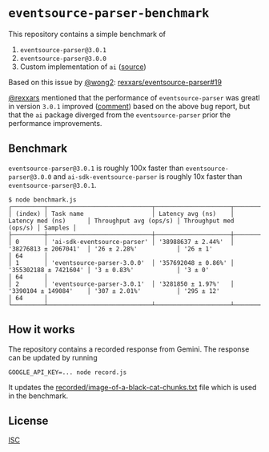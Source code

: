 # `eventsource-parser-benchmark`

This repository contains a simple benchmark of

1. `eventsource-parser@3.0.1`
2. `eventsource-parser@3.0.0`
3. Custom implementation of `ai` ([source](https://github.com/vercel/ai/blob/487a1c06f48b0c82fee376c0b1cdfc9de29f13b4/packages/provider-utils/src/event-source-parser-stream.ts))

Based on this issue by [@wong2](https://github.com/wong2): [rexxars/eventsource-parser#19](https://github.com/rexxars/eventsource-parser/issues/19)

[@rexxars](https://github.com/rexxars) mentioned that the performance of `eventsource-parser` was greatl in version `3.0.1` improved ([comment](https://github.com/vercel/ai/issues/5325#issuecomment-2756747066)) based on the above bug report, but that the `ai` package diverged from the `eventsource-parser` prior the performance improvements.

## Benchmark

`eventsource-parser@3.0.1` is roughly 100x faster than `eventsource-parser@3.0.0` and `ai-sdk-eventsource-parser` is roughly 10x faster than `eventsource-parser@3.0.1`.

```
$ node benchmark.js
┌─────────┬─────────────────────────────┬─────────────────────┬───────────────────────┬────────────────────────┬────────────────────────┬─────────┐
│ (index) │ Task name                   │ Latency avg (ns)    │ Latency med (ns)      │ Throughput avg (ops/s) │ Throughput med (ops/s) │ Samples │
├─────────┼─────────────────────────────┼─────────────────────┼───────────────────────┼────────────────────────┼────────────────────────┼─────────┤
│ 0       │ 'ai-sdk-eventsource-parser' │ '38988637 ± 2.44%'  │ '38276813 ± 2067041'  │ '26 ± 2.28%'           │ '26 ± 1'               │ 64      │
│ 1       │ 'eventsource-parser-3.0.0'  │ '357692048 ± 0.86%' │ '355302188 ± 7421604' │ '3 ± 0.83%'            │ '3 ± 0'                │ 64      │
│ 2       │ 'eventsource-parser-3.0.1'  │ '3281850 ± 1.97%'   │ '3390104 ± 149084'    │ '307 ± 2.01%'          │ '295 ± 12'             │ 64      │
└─────────┴─────────────────────────────┴─────────────────────┴───────────────────────┴────────────────────────┴────────────────────────┴─────────┘
```

## How it works

The repository contains a recorded response from Gemini. The response can be updated by running

```
GOOGLE_API_KEY=... node record.js
```

It updates the [recorded/image-of-a-black-cat-chunks.txt](recorded/image-of-a-black-cat-chunks.txt) file which is used in the benchmark.

## License

[ISC](LICENSE)
